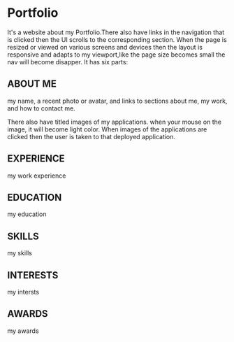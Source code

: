 # Portfolio
It's a website about my Portfolio.There also have links in the navigation that is clicked then the UI scrolls to the corresponding section. When the page is resized or viewed on various screens and devices then the layout is responsive and adapts to my viewport,like the page size becomes small the nav will become disapper.
It has six parts:
## ABOUT ME
my name, a recent photo or avatar, and links to sections about me, my work, and how to contact me.
<p>There also have titled images of my applications. 
when your mouse on the image, it will become light color. When images of the applications are clicked then the user is taken to that deployed application.
</p>

## EXPERIENCE
my work experience

## EDUCATION
my education

## SKILLS
my skills

## INTERESTS
my intersts


## AWARDS
my awards
